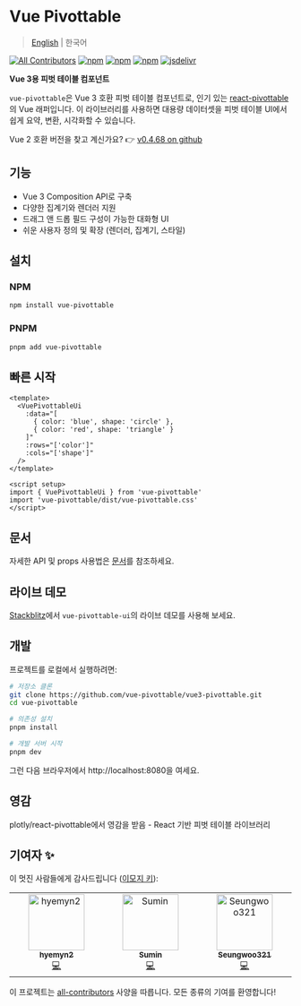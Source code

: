 # Vue Pivottable

> [English](./README.md) | 한국어

[![All Contributors](https://img.shields.io/badge/all_contributors-3-orange.svg?style=flat-square)](#contributors-)
[![npm](https://flat.badgen.net/npm/v/vue-pivottable)](https://npmjs.com/package/vue-pivottable)
[![npm](https://flat.badgen.net/npm/dt/vue-pivottable)](https://npmjs.com/package/vue-pivottable)
[![npm](https://flat.badgen.net/npm/license/vue-pivottable)](https://flat.badgen.net/npm/license/vue-pivottable)
[![jsdelivr](https://data.jsdelivr.com/v1/package/npm/vue-pivottable/badge)](https://www.jsdelivr.com/package/npm/vue-pivottable)

**Vue 3용 피벗 테이블 컴포넌트**

`vue-pivottable`은 Vue 3 호환 피벗 테이블 컴포넌트로, 인기 있는 [react-pivottable](https://github.com/plotly/react-pivottable)의 Vue 래퍼입니다. 이 라이브러리를 사용하면 대용량 데이터셋을 피벗 테이블 UI에서 쉽게 요약, 변환, 시각화할 수 있습니다.

Vue 2 호환 버전을 찾고 계신가요?
👉 [v0.4.68 on github](https://github.com/seungwoo321/vue-pivottable)

## 기능

- Vue 3 Composition API로 구축
- 다양한 집계기와 렌더러 지원
- 드래그 앤 드롭 필드 구성이 가능한 대화형 UI
- 쉬운 사용자 정의 및 확장 (렌더러, 집계기, 스타일)

## 설치

### NPM

```bash
npm install vue-pivottable
```

### PNPM

```bash
pnpm add vue-pivottable
```

## 빠른 시작

```vue
<template>
  <VuePivottableUi
    :data="[
      { color: 'blue', shape: 'circle' },
      { color: 'red', shape: 'triangle' }
    ]"
    :rows="['color']"
    :cols="['shape']"
  />
</template>

<script setup>
import { VuePivottableUi } from 'vue-pivottable'
import 'vue-pivottable/dist/vue-pivottable.css'
</script>
```

## 문서

자세한 API 및 props 사용법은 [문서](https://vue-pivottable.vercel.app/)를 참조하세요.

## 라이브 데모

[Stackblitz](https://stackblitz.com/edit/vitejs-vite-dviwcxsq?file=src%2FApp.vue)에서 `vue-pivottable-ui`의 라이브 데모를 사용해 보세요.

## 개발

프로젝트를 로컬에서 실행하려면:

```bash
# 저장소 클론
git clone https://github.com/vue-pivottable/vue3-pivottable.git
cd vue-pivottable

# 의존성 설치
pnpm install

# 개발 서버 시작
pnpm dev

```

그런 다음 브라우저에서 http://localhost:8080을 여세요.

## 영감

plotly/react-pivottable에서 영감을 받음 - React 기반 피벗 테이블 라이브러리

## 기여자 ✨

이 멋진 사람들에게 감사드립니다 ([이모지 키](https://allcontributors.org/docs/en/emoji-key)):

<!-- ALL-CONTRIBUTORS-LIST:START - Do not remove or modify this section -->
<!-- prettier-ignore-start -->
<!-- markdownlint-disable -->
<table>
  <tbody>
    <tr>
      <td align="center" valign="top" width="14.28%"><a href="https://github.com/hyemyn2"><img src="https://avatars.githubusercontent.com/u/67949202?v=4?s=100" width="100px;" alt="hyemyn2"/><br /><sub><b>hyemyn2</b></sub></a><br /><a href="https://github.com/vue-pivottable/vue3-pivottable/commits?author=hyemyn2" title="Code">💻</a></td>
      <td align="center" valign="top" width="14.28%"><a href="https://github.com/gingerbeerlime"><img src="https://avatars.githubusercontent.com/u/89768065?v=4?s=100" width="100px;" alt="Sumin"/><br /><sub><b>Sumin</b></sub></a><br /><a href="https://github.com/vue-pivottable/vue3-pivottable/commits?author=gingerbeerlime" title="Code">💻</a></td>
      <td align="center" valign="top" width="14.28%"><a href="https://seungwoo321.github.io"><img src="https://avatars.githubusercontent.com/u/13829929?v=4?s=100" width="100px;" alt="Seungwoo321"/><br /><sub><b>Seungwoo321</b></sub></a><br /><a href="https://github.com/vue-pivottable/vue3-pivottable/commits?author=Seungwoo321" title="Code">💻</a></td>
    </tr>
  </tbody>
</table>

<!-- markdownlint-restore -->
<!-- prettier-ignore-end -->

<!-- ALL-CONTRIBUTORS-LIST:END -->

이 프로젝트는 [all-contributors](https://github.com/all-contributors/all-contributors) 사양을 따릅니다. 모든 종류의 기여를 환영합니다!